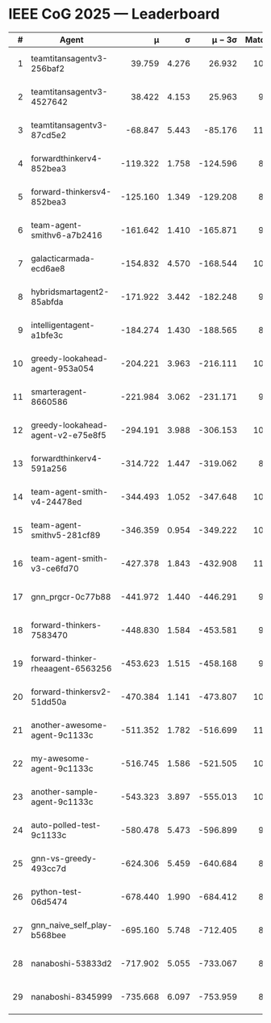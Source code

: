 # IEEE CoG 2025 — Leaderboard

| # | Agent | μ | σ | μ − 3σ | Matches | Updated |
|---:|---|---:|---:|---:|---:|---|
| 1 | teamtitansagentv3-256baf2 | 39.759 | 4.276 | 26.932 | 10580 | 2025-08-21 01:46 |
| 2 | teamtitansagentv3-4527642 | 38.422 | 4.153 | 25.963 | 9794 | 2025-08-21 01:46 |
| 3 | teamtitansagentv3-87cd5e2 | -68.847 | 5.443 | -85.176 | 11106 | 2025-08-21 01:46 |
| 4 | forwardthinkerv4-852bea3 | -119.322 | 1.758 | -124.596 | 8189 | 2025-08-21 01:46 |
| 5 | forward-thinkersv4-852bea3 | -125.160 | 1.349 | -129.208 | 8381 | 2025-08-21 01:46 |
| 6 | team-agent-smithv6-a7b2416 | -161.642 | 1.410 | -165.871 | 9800 | 2025-08-21 01:46 |
| 7 | galacticarmada-ecd6ae8 | -154.832 | 4.570 | -168.544 | 10200 | 2025-08-21 01:46 |
| 8 | hybridsmartagent2-85abfda | -171.922 | 3.442 | -182.248 | 9259 | 2025-08-21 01:46 |
| 9 | intelligentagent-a1bfe3c | -184.274 | 1.430 | -188.565 | 8600 | 2025-08-21 01:46 |
| 10 | greedy-lookahead-agent-953a054 | -204.221 | 3.963 | -216.111 | 10070 | 2025-08-21 01:46 |
| 11 | smarteragent-8660586 | -221.984 | 3.062 | -231.171 | 9085 | 2025-08-21 01:46 |
| 12 | greedy-lookahead-agent-v2-e75e8f5 | -294.191 | 3.988 | -306.153 | 10250 | 2025-08-21 01:46 |
| 13 | forwardthinkerv4-591a256 | -314.722 | 1.447 | -319.062 | 8806 | 2025-08-21 01:46 |
| 14 | team-agent-smith-v4-24478ed | -344.493 | 1.052 | -347.648 | 10842 | 2025-08-21 01:46 |
| 15 | team-agent-smithv5-281cf89 | -346.359 | 0.954 | -349.222 | 10740 | 2025-08-21 01:46 |
| 16 | team-agent-smith-v3-ce6fd70 | -427.378 | 1.843 | -432.908 | 11382 | 2025-08-21 01:46 |
| 17 | gnn_prgcr-0c77b88 | -441.972 | 1.440 | -446.291 | 9350 | 2025-08-21 01:46 |
| 18 | forward-thinkers-7583470 | -448.830 | 1.584 | -453.581 | 9700 | 2025-08-21 01:46 |
| 19 | forward-thinker-rheaagent-6563256 | -453.623 | 1.515 | -458.168 | 9982 | 2025-08-21 01:46 |
| 20 | forward-thinkersv2-51dd50a | -470.384 | 1.141 | -473.807 | 10502 | 2025-08-21 01:46 |
| 21 | another-awesome-agent-9c1133c | -511.352 | 1.782 | -516.699 | 11020 | 2025-08-21 01:46 |
| 22 | my-awesome-agent-9c1133c | -516.745 | 1.586 | -521.505 | 10600 | 2025-08-21 01:46 |
| 23 | another-sample-agent-9c1133c | -543.323 | 3.897 | -555.013 | 10280 | 2025-08-21 01:46 |
| 24 | auto-polled-test-9c1133c | -580.478 | 5.473 | -596.899 | 9860 | 2025-08-21 01:46 |
| 25 | gnn-vs-greedy-493cc7d | -624.306 | 5.459 | -640.684 | 8260 | 2025-08-21 01:46 |
| 26 | python-test-06d5474 | -678.440 | 1.990 | -684.412 | 8490 | 2025-08-21 01:46 |
| 27 | gnn_naive_self_play-b568bee | -695.160 | 5.748 | -712.405 | 8660 | 2025-08-21 01:46 |
| 28 | nanaboshi-53833d2 | -717.902 | 5.055 | -733.067 | 8110 | 2025-08-21 01:46 |
| 29 | nanaboshi-8345999 | -735.668 | 6.097 | -753.959 | 8690 | 2025-08-21 01:46 |

